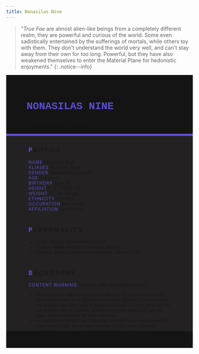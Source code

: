 ```yaml
---
title: Nonasilas Nine
---
```


>  "*True Fae* are almost alien-like beings from a completely different realm, they are powerful and curious of the world. Some even sadistically entertained by the sufferings of mortals, while others toy with them. They don't understand the world very well, and can't stay away from their own for too long. Powerful, but they have also weakened themselves to enter the Material Plane for hedonistic enjoyments."
{: .notice--info}

<!---------
header names
----------->

<div class="row" style="background-color:#141414; padding-top:30px; padding-left: 55px; padding-right: 55px; padding-bottom: 25px">
    <h1 style="color:#5A4FCF; text-transform:uppercase; font-family:'Courier New'">Nonasilas Nine</h1>
    <small>"A Classic Odyessy of Tragedy"</small>
</div>
<div style="background-color:#5A4FCF;padding:3px;"></div>
<div class="row" style="background-color:#232121; padding-top:5px; padding-left: 60px; padding-right: 60px; padding-bottom: 20px; overflow:auto; max-height:500px">

<!---------
profile
----------->

<h3 class="font-weight-bold" style="letter-spacing:3px; text-transform:uppercase">
    <span style="color:#5A4FCF;">P</span>rofile
</h3>

<small>
<span class="font-weight-bold" style="color:#5A4FCF;letter-spacing:1px; text-transform:uppercase">Name</span> &#09;&#09;
  Nonasilas Nine<br>
<span class="font-weight-bold" style="color:#5A4FCF;letter-spacing:1px; text-transform:uppercase">Aliases</span> &#09;&#09;
  Nona, Mr. Nine<br>
<span class="font-weight-bold" style="color:#5A4FCF;letter-spacing:1px; text-transform:uppercase">Gender</span> &#09;&#09;
  Genderless (He/Him)<br>
<span class="font-weight-bold" style="color:#5A4FCF;letter-spacing:1px; text-transform:uppercase">Age</span> &#09;&#09;
  Unknown<br>
<span class="font-weight-bold" style="color:#5A4FCF;letter-spacing:1px; text-transform:uppercase">Birthday</span> &#09;&#09;
  April 1st<br>
<span class="font-weight-bold" style="color:#5A4FCF;letter-spacing:1px; text-transform:uppercase">Height</span> &#09;&#09;
  5' 8" ft (178 cm)<br>
<span class="font-weight-bold" style="color:#5A4FCF;letter-spacing:1px; text-transform:uppercase">Weight</span> &#09;&#09;
  152 lbs (69 kg)<br>
<span class="font-weight-bold" style="color:#5A4FCF;letter-spacing:1px; text-transform:uppercase">Ethnicity</span> &#09;&#09;
  True Fae<br>
<span class="font-weight-bold" style="color:#5A4FCF;letter-spacing:1px; text-transform:uppercase">Occupation</span> &#09;&#09;
  Bar Owner<br>
<span class="font-weight-bold" style="color:#5A4FCF;letter-spacing:1px; text-transform:uppercase">Affiliation</span> &#09;&#09;
  Unaffiliated<br>
</small>

<hr class="w-100 my-5" style="border-color:#e6d7c5;opacity:.2;">

<!---------
personality
----------->
<h3 class="font-weight-bold" style="letter-spacing:3px; text-transform:uppercase">
    <span style="color:#5A4FCF;">P</span>ersonality
</h3>

<small>
<ul>
    <li>Loyal, Caring, Determined, Playful</li>
    <li>Curious, Bitter, Stubborn, Greedy, Teasing</li>
    <li>Spiteful, Short Tempered, Possessive, Otherworldly </li>
</ul>
</small>

<hr class="w-100 my-5" style="border-color:#e6d7c5;opacity:.2;">

<!---------
backstory
----------->
<h3 class="font-weight-bold" style="letter-spacing:3px; text-transform:uppercase">
    <span style="color:#5A4FCF;">B</span>ackstory
</h3>

<small>

<p><span class="font-weight-bold" style="color:#5A4FCF;letter-spacing:1px; text-transform:uppercase">CONTENT WARNING </span>Violence, War and Implied Deaths</p>

<ul>
    <li>Manifested so many years ago, in the age of wars and warriors. Nona was known as a different name and different title back then, just a mere Fae who loves pranks and chaos. As time grew, so did his powers. War is chaotic, and through that, Nona has gained many powers through its very essence.</li>
    <li>He was more human than most Fae, yet still never understanding them completely. Nona was met with traitors and rivals who wished he was gone, despised him for his powers and very existence. He loved, he lost, he grew bitter, and he got revenge... sort of.</li>
    <li>Nona never quite got over that ordeal, and persisted through the centuries in search for his goal. Wandering almost aimlessly through the vast world, lost and weary. He stumbled upon an odd little city, filled with many Awakeneds, ones he was searching for, and ones he was not quite expecting. </li>
    <li>Nona spent time here and slowly grew to like the little ones he found himself surrounded by. But he was still hung up over what had happened centuries ago, and a stray rumor easily led him away in search of a non-existent goal. When he finally returned, the little ones had grown old, distant and even different. He tries to reconnect, but Nona is still a Fae who can't keep up with the world. He got in big trouble and faced extreme consequences for his foolish actions. He is back... again, let's hope he can do better this time.</li>
</ul>
</small>

<hr class="w-100 my-5" style="border-color:#e6d7c5;opacity:.2;">


<!---------
trivia
----------->

<h3 class="font-weight-bold" style="letter-spacing:3px; text-transform:uppercase">
    <span style="color:#5A4FCF;">A</span>bilities
</h3>

<small>
<ul>
    <li><span class="font-weight-bold" style="color:#5A4FCF;letter-spacing:1px;">INT:</span> 
        2</li>
    <li><span class="font-weight-bold" style="color:#5A4FCF;letter-spacing:1px;">WIT:</span> 
        2</li>
    <li><span class="font-weight-bold" style="color:#5A4FCF;letter-spacing:1px;">RES:</span> 
        5</li>
    <li><span class="font-weight-bold" style="color:#5A4FCF;letter-spacing:1px;">STR:</span> 
        1</li>
    <li><span class="font-weight-bold" style="color:#5A4FCF;letter-spacing:1px;">DEX:</span> 
        4</li>
    <li><span class="font-weight-bold" style="color:#5A4FCF;letter-spacing:1px;">STA:</span> 
        3</li>
    <li><span class="font-weight-bold" style="color:#5A4FCF;letter-spacing:1px;">CHA:</span> 
        2</li>
    <li><span class="font-weight-bold" style="color:#5A4FCF;letter-spacing:1px;">PRE:</span> 
        3</li>
    <li><span class="font-weight-bold" style="color:#5A4FCF;letter-spacing:1px;">COM:</span> 
        2</li>
</ul>

<span class="font-weight-bold" style="color:#5A4FCF;letter-spacing:1px; text-transform:uppercase">BOONS</span><br> 
<ul>
    <li><span class="font-weight-bold" style="color:#5A4FCF;letter-spacing:1px;">Arcadian Monach.</span> 
       The power of titles, Nona can create contracts with the Wyrd to obtain more power and can appear in multiple forms. Appealing in his Realm, Actor, Prop, and Wisp forms. Thus, he can be at multiple places in different forms at once, they are the same entity but have overtime grown personalities and ideals of their own.</li>
    <li><span class="font-weight-bold" style="color:#5A4FCF;letter-spacing:1px;">Amalgamated Mind.</span> 
        With a mind so wild and alien, not even Faes or Nona themself understand how his own mind works. Any attempts to use mind related abilities will instead be met with his odd Fae mind that is twisted and incomprehensible. Possession, mind manipulation, mind reading and fear inducing abilities have no effect on Nona.</li>
    <li><span class="font-weight-bold" style="color:#5A4FCF;letter-spacing:1px;">Forgotten Realms.</span> 
        Nona can open up shadow-like portals for transportation. Enabling him to travel to any and all realms and locations in the blink of an eye. He can drag others with him or summon his servants from his own realm to serve him when needed. He might even trap targets in an entirely different realm or location. </li>
</ul>

<span class="font-weight-bold" style="color:#5A4FCF;letter-spacing:1px; text-transform:uppercase">BANES</span><br> 
<ul>
    <li><span class="font-weight-bold" style="color:#5A4FCF;letter-spacing:1px;">Realm Traveler.</span>  
        As a Fae from Arcadia, traveling to the Material Plane will cause his powers to be significantly weakened while away from their home. Additionally, Nona can't stay in the Material Plane indefinitely and must return to Arcadia after a certain amount of time spent there. Staying too long will have consequences as they are cut off from their own realm for extended periods of time. </li>
    <li><span class="font-weight-bold" style="color:#5A4FCF;letter-spacing:1px;">Centurion's Creed.</span> 
       Contracts made by Nona and another individual must be upheld, if they were to be broken, either side will face its consequences. For Nona, it could mean retaliation from the magic of the Wyrd for breaking a term, if he were to swear a title on said contract, he could lose it forever.</li>
    <li><span class="font-weight-bold" style="color:#5A4FCF;letter-spacing:1px;">Respect and Pride.</span>  
        As a Centurion, not only is Nona prideful of his title, he also follows a creed of sorts of his own. One of many, compels him to be polite and nice to an individual on their first encounter and introduction. He must always introduce himself to strangers and try to be "polite" and "nice", like giving them a greeting or welcoming them. Meaning he can not ambush anyone unless they already know him.</li>
</ul>

<span class="font-weight: bold" style="color:#5A4FCF;letter-spacing:1px; text-transform:uppercase">PASSIVE</span><br> 
<ul>
    <li><span class="font-weight-bold" style="color:#5A4FCF;letter-spacing:1px;">Amorphous Body.</span>  
        Nona’s body and appearance can easily be changed, from a human-like appearance to a dark inky blob and anything they can imagine. From shaping wings, appendages, claws and other bizarre features. He can also shapeshift his entire body into an entirely different creature, but will always appear black-coated with purple eyes.</li>
    <li><span class="font-weight-bold" style="color:#5A4FCF;letter-spacing:1px;">Chaotic Entropy.</span> 
        By messing with the chaotic forces of the world, Nona can cause a disruption in reality and magic. Causing bouts of misfortune to happen at his command, and for magic to malfunction, backfire or be dispelled. Once every 5 rounds, Nona can attempt to dispel a magical ability or power.</li>
    <li><span class="font-weight-bold" style="color:#5A4FCF;letter-spacing:1px;">Stygian Nightmare.</span>  
        Nona can create just about anything from shadows such as large chains, cages, weapons, armor and more. These constructs have 6 HP, and when attacking, targets roll a separate Resolve roll. If they fail to beat Nona’s roll, the damage dealt to him is halved.</li>
</ul>

<span class="font-weight-bold" style="color:#5A4FCF;letter-spacing:1px; text-transform:uppercase">PRIMARY</span><br> 
<ul>
    <li><span class="font-weight-bold" style="color:#5A4FCF;letter-spacing:1px;">Disturbance</span>  
        Objects can be easily shaped or transformed by manipulating their properties, Elijah could cause dismantle and reconstruct a solid object, both systematically or to explode violently. He could also change their properties like lowering the melting point lower, or make something chemically volatile to oxygen with a combination. </li>
    <li><span class="font-weight-bold" style="color:#5A4FCF;letter-spacing:1px;">Believe It or Not</span>  
        By accelerating time so fast, Elijah could cause a target or object to decay at high paces. As he is more proficient with Matter, any solid object can almost instantly be decayed into nothing but dust. Living targets are much harder for him to do so. Useful for destroying equipment or weapons of a target or breaking in. </li>
    <li><span class="font-weight-bold" style="color:#5A4FCF;letter-spacing:1px;">Phantasmal Lands</span>  
        Nona can cause magical wonders by interrupting the entropic and chaotic forces of the world. These don’t harm anyone, but can disturb or confuse someone. Ranging from large clouds of fog or smoke, knocking over something, sounds, untouchable illusions, starting small fires, turning invisible and more. Targets can potentially receive 2 rounds of disadvantage.</li>
</ul>

<span class="font-weight-bold" style="color:#5A4FCF;letter-spacing:1px; text-transform:uppercase">SUPPORITVE</span><br> 
<ul>
    <li><span class="font-weight-bold" style="color:#5A4FCF;letter-spacing:1px;">Paralysis of Shaodws.</span>  
        Enveloping his surroundings in shadowy darkness, those who are within this vicinity will be inflicted with the chilling sensation of paralysis. Which will cause them to be unable to move for a few moments. A useful ability for escape or crowd control. Targets who fail a Stamina check are stunned for d3 rounds.</li>
    <li><span class="font-weight-bold" style="color:#5A4FCF;letter-spacing:1px;">Fae's Authority.</span>  
        Commanding lesser Fae to perform tasks, Nona can summon them from Arcadia and request for them to accomplish something for him. These lesser Fae tend to be ones loyal to him, and can have one specific ability that are usually tied to their nature, such as a light fae, a fire fae, a water fae.</li>
    <li><span class="font-weight-bold" style="color:#5A4FCF;letter-spacing:1px;">Mayhem's Darkness.</span>  
       The power of shadows, darkness and illusions can be gifted to those Nona deemed worthy, those who will be unwaveringly loyal to him, and those who will not mind the eternity of immortality. When the situation calls for it, he can call his summons to fight on his behalf. Even act as spies by sharing their senses too.</li>
</ul>
</small>

</div>
<div class="row" style="background-color:#141414; padding-top:20px; padding-left: 30px; padding-right: 30px; padding-bottom: 25px;">
    <div style="text-align: right; font-size: 16px"><a href="https://toyhou.se/11320894.-f2u-unity-v2"><i class="fa-solid fa-barcode"></i
  ></a></div>
</div>

